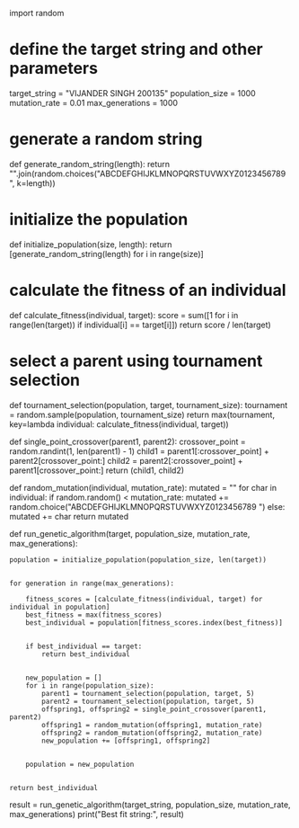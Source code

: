 import random

# define the target string and other parameters
target_string = "VIJANDER SINGH 200135"
population_size = 1000
mutation_rate = 0.01
max_generations = 1000

# generate a random string
def generate_random_string(length):
    return "".join(random.choices("ABCDEFGHIJKLMNOPQRSTUVWXYZ0123456789 ", k=length))

# initialize the population
def initialize_population(size, length):
    return [generate_random_string(length) for i in range(size)]

# calculate the fitness of an individual
def calculate_fitness(individual, target):
    score = sum([1 for i in range(len(target)) if individual[i] == target[i]])
    return score / len(target)

# select a parent using tournament selection
def tournament_selection(population, target, tournament_size):
    tournament = random.sample(population, tournament_size)
    return max(tournament, key=lambda individual: calculate_fitness(individual, target))


def single_point_crossover(parent1, parent2):
    crossover_point = random.randint(1, len(parent1) - 1)
    child1 = parent1[:crossover_point] + parent2[crossover_point:]
    child2 = parent2[:crossover_point] + parent1[crossover_point:]
    return (child1, child2)


def random_mutation(individual, mutation_rate):
    mutated = ""
    for char in individual:
        if random.random() < mutation_rate:
            mutated += random.choice("ABCDEFGHIJKLMNOPQRSTUVWXYZ0123456789 ")
        else:
            mutated += char
    return mutated


def run_genetic_algorithm(target, population_size, mutation_rate, max_generations):
   
    population = initialize_population(population_size, len(target))

   
    for generation in range(max_generations):
       
        fitness_scores = [calculate_fitness(individual, target) for individual in population]
        best_fitness = max(fitness_scores)
        best_individual = population[fitness_scores.index(best_fitness)]

       
        if best_individual == target:
            return best_individual

        
        new_population = []
        for i in range(population_size):
            parent1 = tournament_selection(population, target, 5)
            parent2 = tournament_selection(population, target, 5)
            offspring1, offspring2 = single_point_crossover(parent1, parent2)
            offspring1 = random_mutation(offspring1, mutation_rate)
            offspring2 = random_mutation(offspring2, mutation_rate)
            new_population += [offspring1, offspring2]

        
        population = new_population

   
    return best_individual


result = run_genetic_algorithm(target_string, population_size, mutation_rate, max_generations)
print("Best fit string:", result)
